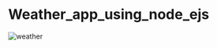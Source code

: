 # Weather_app_using_node_ejs

![weather](https://user-images.githubusercontent.com/57319298/125153285-73c9e800-e174-11eb-8764-b29ebc80fa30.png)
